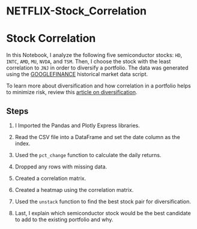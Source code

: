 # NETFLIX-Stock_Correlation

# Stock Correlation 

In this Notebook, I analyze the following five semiconductor stocks: `HD`, `INTC`, `AMD`, `MU`, `NVDA`, and `TSM`. Then, I choose the stock with the least correlation to `JNJ` in order to diversify a portfolio. The data was generated using the [GOOGLEFINANCE](https://support.google.com/docs/answer/3093281?hl=en) historical market data script.

To learn more about diversification and how correlation in a portfolio helps to minimize risk, review this [article on diversification](https://www.investopedia.com/terms/d/diversification.asp).

## Steps

1. I Imported the Pandas and Plotly Express libraries.

2. Read the CSV file into a DataFrame and set the date column as the index.

3. Used the `pct_change` function to calculate the daily returns.

4. Dropped any rows with missing data.

5. Created a correlation matrix. 

6. Created a heatmap using the correlation matrix. 

7. Used the `unstack` function to find the best stock pair for diversification.

8. Last, I explain which semiconductor stock would be the best candidate to add to the existing portfolio and why.
